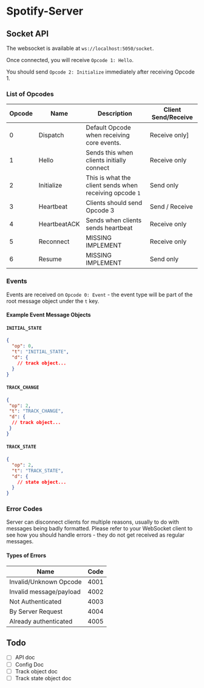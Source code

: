 # Spotify-Server

## Socket API

The websocket is available at `ws://localhost:5050/socket`.

Once connected, you will receive `Opcode 1: Hello`.

You should send `Opcode 2: Initialize` immediately after receiving Opcode 1.

### List of Opcodes
| Opcode | Name         | Description                                             | Client Send/Receive |
| ------ | ------------ | ------------------------------------------------------- | ---------------- |
| 0      | Dispatch     | Default Opcode when receiving core events.              | Receive only] |
| 1      | Hello        | Sends this when clients initially connect               | Receive only |
| 2      | Initialize   | This is what the client sends when receiving opcode `1` | Send only |
| 3      | Heartbeat    | Clients should send Opcode 3                            | Send / Receive | 
| 4      | HeartbeatACK | Sends when clients sends heartbeat                      | Receive only |
| 5      | Reconnect    | MISSING IMPLEMENT                                       | Receive only |
| 6      | Resume       | MISSING IMPLEMENT                                       | Send only |

### Events

Events are received on `Opcode 0: Event` - the event type will be part of the root message object under the `t` key.

#### Example Event Message Objects

#### `INITIAL_STATE`
```json
{
  "op": 0,
  "t": "INITIAL_STATE",
  "d": {
    // track object...
  }
}
```

#### `TRACK_CHANGE`
```json
{
 "op": 2,
 "t": "TRACK_CHANGE",
 "d": {
  // track object...
 } 
}
```

#### `TRACK_STATE`
```json
{
  "op": 2,
  "t": "TRACK_STATE",
  "d": {
    // state object...
  }
}
```

### Error Codes

Server can disconnect clients for multiple reasons, usually to do with messages being badly formatted. Please refer to your WebSocket client to see how you should handle errors - they do not get received as regular messages.

#### Types of Errors
| Name                    | Code |
| ----------------------- | ---- |
| Invalid/Unknown Opcode  | 4001 |
| Invalid message/payload | 4002 |
| Not Authenticated       | 4003 |
| By Server Request       | 4004 |
| Already authenticated   | 4005 |

## Todo

- [ ] API doc
- [ ] Config Doc
- [ ] Track object doc
- [ ] Track state object doc